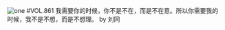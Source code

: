 ![one](http://image.wufazhuce.com/FgwH5qUfXNpLgZFdSTy_r1GJ-z6e)
#VOL.861
我需要你的时候，你不是不在，而是不在意。所以你需要我的时候，我不是不想，而是不想理。 by 刘同